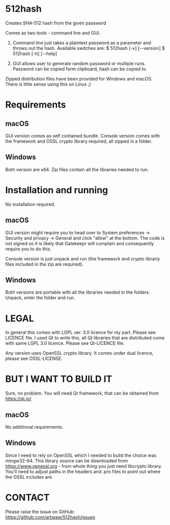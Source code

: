 # 512hash
Creates SHA-512 hash from the given password

Comes as two tools - command line and GUI.

1) Command line just takes a plaintext password as a parameter and throws out the hash.
Available switches are:
$ 512hash [-v] [--version]
$ 512hash [-h] [--help]

2) GUI allows user to generate random password or multiple runs.
Password can be copied form clipboard, hash can be copied to.

Zipped distribution files have been provided for Windows and macOS.
There is little sense using this on Linux ;)

# Requirements

## macOS

GUI version comes as self contained bundle.
Console version comes with the framework and OSSL crypto library required, all zipped in
a folder.

## Windows

Both version are x64. Zip files contain all the libraries needed to run.

# Installation and running

No installation required.

## macOS

GUI version might require you to head over to System preferences -> Security and privacy ->
General and click "allow" at the bottom. The code is not signed so it is likely that 
Gatekeepr will complain and consequently require you to do this.

Console version is just unpack and run (the framework and crypto librariy files included in
the zip are required).

## Windows

Both versions are portable with all the libraries needed in the folders. Unpack, enter the folder
and run.

# LEGAL

In general this comes with LGPL ver. 3.0 licence for my part. Please see LICENCE file.
I used Qt to write this, all Qt libraries that are distributed come with same LGPL 3.0 licence.
Please see Qt-LICENCE file.

Any version uses OpenSSL crypto library. It comes under dual licence, please see OSSL-LICENSE.

# BUT I WANT TO BUILD IT

Sure, no problem. You will need Qt framework, that can be obtained from https://qt.io/

## macOS

No additional requirements.

## Windows

Since I need to rely on OpenSSL which I needed to build the choice was mingw32-64. This library source
can be downloaded from https://www.opnessl.org - from whole thing you just need libcrypto library.
You'll need to adjust paths in the headers and .pro files to point out where the OSSL includes are.

# CONTACT

Please raise the issue on GitHub: https://github.com/artwaw/512hash/issues

